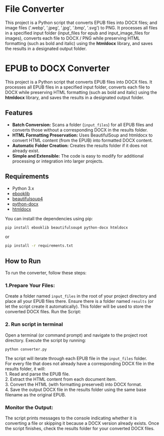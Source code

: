 # File Converter

This project is a Python script that converts EPUB files into DOCX files; and image files ('.webp', '.jpeg', '.jpg', '.bmp', '.svg') to PNG. It processes all files in a specified input folder (input_files for epub and input_image_files for images), converts each file to DOCX / PNG while preserving HTML formatting (such as bold and italic) using the **htmldocx** library, and saves the results in a designated output folder.


# EPUB to DOCX Converter

This project is a Python script that converts EPUB files into DOCX files. It processes all EPUB files in a specified input folder, converts each file to DOCX while preserving HTML formatting (such as bold and italic) using the **htmldocx** library, and saves the results in a designated output folder.

## Features

- **Batch Conversion:** Scans a folder (`input_files`) for all EPUB files and converts those without a corresponding DOCX in the results folder.
- **HTML Formatting Preservation:** Uses BeautifulSoup and htmldocx to convert HTML content (from the EPUB) into formatted DOCX content.
- **Automatic Folder Creation:** Creates the results folder if it does not already exist.
- **Simple and Extensible:** The code is easy to modify for additional processing or integration into larger projects.

## Requirements

- Python 3.x
- [ebooklib](https://pypi.org/project/EbookLib/)
- [beautifulsoup4](https://pypi.org/project/beautifulsoup4/)
- [python-docx](https://pypi.org/project/python-docx/)
- [htmldocx](https://pypi.org/project/htmldocx/)

You can install the dependencies using pip:

```bash
pip install ebooklib beautifulsoup4 python-docx htmldocx
```
or
```bash
pip install -r requirements.txt
```

## How to Run
To run the converter, follow these steps:

### 1.Prepare Your Files:

Create a folder named `input_files` in the root of your project directory and place all your EPUB files there.
Ensure there is a folder named `results` (or let the script create it automatically). This folder will be used to store the converted DOCX files.
Run the Script:

### 2. Run script in terminal
Open a terminal (or command prompt) and navigate to the project root directory.
Execute the script by running:
```
python converter.py
```

The script will iterate through each EPUB file in the `input_files` folder. 
<br>For every file that does not already have a corresponding DOCX file in the results folder, it will:
<br> 1. Read and parse the EPUB file.
<br> 2. Extract the HTML content from each document item.
<br> 3. Convert the HTML (with formatting preserved) into DOCX format.
<br> 4. Save the output DOCX file in the results folder using the same base filename as the original EPUB.

### Monitor the Output:

The script prints messages to the console indicating whether it is converting a file or skipping it because a DOCX version already exists.
Once the script finishes, check the results folder for your converted DOCX files.
